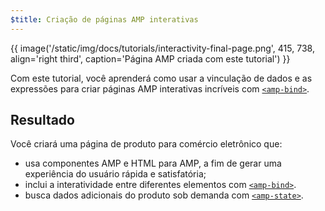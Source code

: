```yaml
---
$title: Criação de páginas AMP interativas
---
```


{{ image('/static/img/docs/tutorials/interactivity-final-page.png', 415, 738, align='right third', caption='Página AMP criada com este tutorial') }}

Com este tutorial, você aprenderá como usar a vinculação de dados e as expressões para criar páginas AMP interativas incríveis com [`<amp-bind>`](/pt_br/docs/reference/components/amp-bind.html).

## Resultado

Você criará uma página de produto para comércio eletrônico que:

- usa componentes AMP e HTML para AMP, a fim de gerar uma experiência do usuário rápida e satisfatória;
- inclui a interatividade entre diferentes elementos com [`<amp-bind>`](/pt_br/docs/reference/components/amp-bind.html).
- busca dados adicionais do produto sob demanda com [`<amp-state>`](/pt_br/docs/reference/components/amp-bind.html#state).
